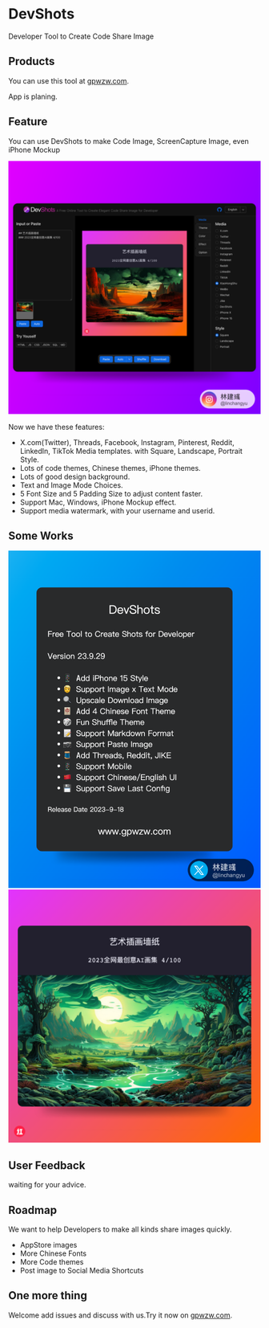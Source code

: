 # DevShots
Developer Tool to Create Code Share Image

## Products

You can use this tool at [gpwzw.com](https://www.gpwzw.com).

App is planing.

## Feature

You can use DevShots to make Code Image, ScreenCapture Image, even iPhone Mockup

<img src="images/x-shots-1695142830662.png">

Now we have these features:

 * X.com(Twitter), Threads, Facebook, Instagram, Pinterest, Reddit, LinkedIn, TikTok Media templates. with Square, Landscape, Portrait Style.
 * Lots of code themes, Chinese themes, iPhone themes.
 * Lots of good design background.
 * Text and Image Mode Choices.
 * 5 Font Size and 5 Padding Size to adjust content faster.
 * Support Mac, Windows, iPhone Mockup effect.
 * Support media watermark, with your username and userid.

## Some Works

<img src="images/x-shots-1695142359868.png">

<img src="images/x-shots-1694922631994.png">

## User Feedback

waiting for your advice.

## Roadmap

We want to help Developers to make all kinds share images quickly.

 * AppStore images
 * More Chinese Fonts
 * More Code themes
 * Post image to Social Media Shortcuts


## One more thing

Welcome add issues and discuss with us.Try it now on  [gpwzw.com](https://www.gpwzw.com).
